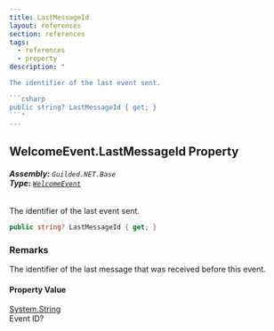 ```yaml
---
title: LastMessageId
layout: references
section: references
tags:
  - references
  - property
description: "

The identifier of the last event sent.

```csharp
public string? LastMessageId { get; }
```"
---
```


## WelcomeEvent.LastMessageId Property
###### **Assembly:** `Guilded.NET.Base`<br/>**Type:** [`WelcomeEvent`](WelcomeEvent 'Guilded.NET.Base.Events.WelcomeEvent')

The identifier of the last event sent.

```csharp
public string? LastMessageId { get; }
```

### Remarks
  
The identifier of the last message that was received before this event.

#### Property Value
[System.String](https://docs.microsoft.com/en-us/dotnet/api/System.String 'System.String')  
Event ID?